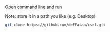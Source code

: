 Open command line and run

Note: store it in a path you like (e.g. Desktop)

```bash
git clone https://github.com/deFFataa/csrf.git
